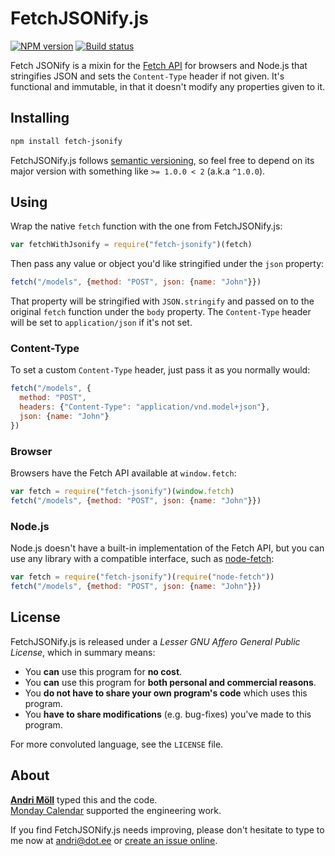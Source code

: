 FetchJSONify.js
===============
[![NPM version][npm-badge]](https://www.npmjs.com/package/fetch-jsonify)
[![Build status][travis-badge]](https://travis-ci.org/moll/js-fetch-jsonify)

Fetch JSONify is a mixin for the [Fetch API][fetch] for browsers and Node.js that stringifies JSON and sets the `Content-Type` header if not given. It's functional and immutable, in that it doesn't modify any properties given to it.

[npm-badge]: https://img.shields.io/npm/v/fetch-jsonify.svg
[travis-badge]: https://travis-ci.org/moll/js-fetch-jsonify.png?branch=master
[fetch]: https://developer.mozilla.org/en/docs/Web/API/Fetch_API


Installing
----------
```sh
npm install fetch-jsonify
```

FetchJSONify.js follows [semantic versioning](http://semver.org), so feel free to depend on its major version with something like `>= 1.0.0 < 2` (a.k.a `^1.0.0`).


Using
-----
Wrap the native `fetch` function with the one from FetchJSONify.js:

```javascript
var fetchWithJsonify = require("fetch-jsonify")(fetch)
```

Then pass any value or object you'd like stringified under the `json` property:

```javascript
fetch("/models", {method: "POST", json: {name: "John"}})
```

That property will be stringified with `JSON.stringify` and passed on to the
original `fetch` function under the `body` property. The `Content-Type` header
will be set to `application/json` if it's not set.

### Content-Type
To set a custom `Content-Type` header, just pass it as you normally would:

```javascript
fetch("/models", {
  method: "POST",
  headers: {"Content-Type": "application/vnd.model+json"},
  json: {name: "John"}
})
```

### Browser
Browsers have the Fetch API available at `window.fetch`:

```javascript
var fetch = require("fetch-jsonify")(window.fetch)
fetch("/models", {method: "POST", json: {name: "John"}})
```

### Node.js
Node.js doesn't have a built-in implementation of the Fetch API, but you can use any library with a compatible interface, such as [node-fetch](https://github.com/bitinn/node-fetch):

```javascript
var fetch = require("fetch-jsonify")(require("node-fetch"))
fetch("/models", {method: "POST", json: {name: "John"}})
```


License
-------
FetchJSONify.js is released under a *Lesser GNU Affero General Public License*, which in summary means:

- You **can** use this program for **no cost**.
- You **can** use this program for **both personal and commercial reasons**.
- You **do not have to share your own program's code** which uses this program.
- You **have to share modifications** (e.g. bug-fixes) you've made to this program.

For more convoluted language, see the `LICENSE` file.


About
-----
**[Andri Möll][moll]** typed this and the code.  
[Monday Calendar][monday] supported the engineering work.

If you find FetchJSONify.js needs improving, please don't hesitate to type to me now at [andri@dot.ee][email] or [create an issue online][issues].

[email]: mailto:andri@dot.ee
[issues]: https://github.com/moll/js-fetch-jsonify/issues
[moll]: http://themoll.com
[monday]: https://mondayapp.com
